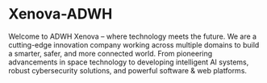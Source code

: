 # Xenova-ADWH
Welcome to ADWH Xenova – where technology meets the future. We are a cutting-edge innovation company working across multiple domains to build a smarter, safer, and more connected world. From pioneering advancements in space technology to developing intelligent AI systems, robust cybersecurity solutions, and powerful software &amp; web platforms.
